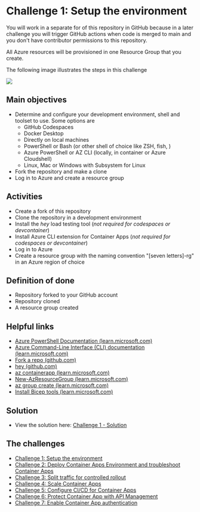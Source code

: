 # Challenge 1: Setup the environment
You will work in a separate for of this repository in GitHub because in a later challenge you will trigger GitHub actions when code is merged to main and you don't have contributor permissions to this repository.

All Azure resources will be provisioned in one Resource Group that you create.

The following image illustrates the steps in this challenge

![](images/challenge-1-overview.png)

## Main objectives
- Determine and configure your development environment, shell and toolset to use. Some options are
  - GitHub Codespaces
  - Docker Desktop
  - Directly on local machines
  - PowerShell or Bash (or other shell of choice like ZSH, fish, _<insert your favorite shell here>_)
  - Azure PowerShell or AZ CLI (locally, in container or Azure Cloudshell)
  - Linux, Mac or Windows with Subsystem for Linux 
- Fork the repository and make a clone 
- Log in to Azure and create a resource group

## Activities
- Create a fork of this repository
- Clone the repository in a development environment
- Install the _hey_ load testing tool (_not required for codespaces or devcontainer_)
- Install Azure CLI extension for Container Apps (_not required for codespaces or devcontainer_)
- Log in to Azure
- Create a resource group with the naming convention "[seven letters]-rg" in an Azure region of choice 

## Definition of done
- Repository forked to your GitHub account
- Repository cloned
- A resource group created

## Helpful links
- [Azure PowerShell Documentation (learn.microsoft.com)](https://learn.microsoft.com/en-us/powershell/azure/?view=azps-8.3.0)
- [Azure Command-Line Interface (CLI) documentation (learn.microsoft.com)](https://learn.microsoft.com/en-us/cli/azure/)
- [Fork a repo (github.com)](https://docs.github.com/en/get-started/quickstart/fork-a-repo)
- [hey (github.com)](https://github.com/rakyll/hey)
- [az containerapp (learn.microsoft.com)](https://learn.microsoft.com/en-us/cli/azure/containerapp?view=azure-cli-latest)
- [New-AzResourceGroup (learn.microsoft.com)](https://learn.microsoft.com/en-us/powershell/module/az.resources/new-azresourcegroup?view=azps-8.3.0)
- [az group create (learn.microsoft.com)](https://learn.microsoft.com/en-us/cli/azure/group?view=azure-cli-latest#az-group-create)
- [Install Bicep tools (learn.microsoft.com)](https://learn.microsoft.com/en-us/azure/azure-resource-manager/bicep/install#install-manually)

## Solution
- View the solution here: [Challenge 1 - Solution](solution1.md)
## The challenges

- [Challenge 1: Setup the environment](challenge1.md)
- [Challenge 2: Deploy Container Apps Environment and troubleshoot Container Apps](challenge2.md)
- [Challenge 3: Split traffic for controlled rollout](challenge3.md)
- [Challenge 4: Scale Container Apps](challenge4.md)
- [Challenge 5: Configure CI/CD for Container Apps](challenge5.md)
- [Challenge 6: Protect Container App with API Management](challenge6.md)
- [Challenge 7: Enable Container App authentication](challenge7.md)
